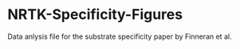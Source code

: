 # NRTK-Specificity-Figures
Data anlysis file for the substrate specificity paper by Finneran et al.
